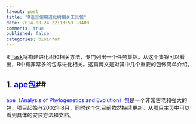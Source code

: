 ```yaml
---
layout: post
title: "R语言使用进化树相关工具包"
date: 2014-08-24 22:13:59 -0400
comments: true
published: false
categories: bioinfor
---
```


R [Task](http://cran.r-project.org/web/views/Phylogenetics.html)将构建进化树和相关方法，专门列出一个任务集锦。从这个集锦可以看出，R中有非常多的包与进化相关。这篇博文是对其中几个重要的包做简单介绍。

## 1. <span style="color: blue">ape包</span>##

<span style="color: blue">ape（Analysis of Phylogenetics and Evolution）包</span>是一个非常古老和强大的包，项目起始与2002年8月，同时这个包目前依然持续更新。从[项目主页](http://ape-package.ird.fr/)中可以看到具体的安装方法和文档。
